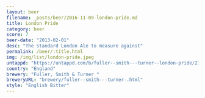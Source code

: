 ```yaml
---
layout: beer
filename: _posts/beer/2016-11-09-london-pride.md
title: London Pride
category: beer
score: 7
beer-date: "2013-02-01"
desc: "The standard London Ale to measure against"
permalink: /beer/:title.html
img: /img/list/london-pride.jpeg
untappd: "https://untappd.com/b/fuller--smith---turner--london-pride/2762"
country: "England"
brewery: "Fuller, Smith & Turner "
breweryURL: "brewery/fuller--smith---turner-.html"
style: "English Bitter"
---
```

